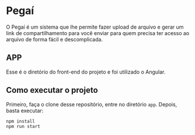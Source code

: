 # Pegaí

O Pegaí é um sistema que lhe permite fazer upload de arquivo e gerar um link de compartilhamento para você enviar para quem precisa ter acesso ao arquivo de forma fácil e descomplicada.

## APP

Esse é o diretório do front-end do projeto e foi utilizado o Angular.

## Como executar o projeto

Primeiro, faça o clone desse repositório, entre no diretório `app`. Depois, basta executar:
```
npm install
npm run start
```
